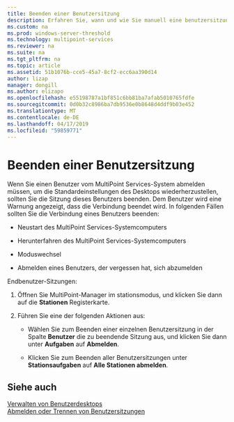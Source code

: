 ```yaml
---
title: Beenden einer Benutzersitzung
description: Erfahren Sie, wann und wie Sie manuell eine benutzersitzung in MultiPoint Services beenden
ms.custom: na
ms.prod: windows-server-threshold
ms.technology: multipoint-services
ms.reviewer: na
ms.suite: na
ms.tgt_pltfrm: na
ms.topic: article
ms.assetid: 51b1076b-cce5-45a7-8cf2-ecc6aa390d14
author: lizap
manager: dongill
ms.author: elizapo
ms.openlocfilehash: e55198787a1bf851c6bb81ba7afab5010765fdfe
ms.sourcegitcommit: 0d0b32c8986ba7db9536e0b8648d4ddf9b03e452
ms.translationtype: MT
ms.contentlocale: de-DE
ms.lasthandoff: 04/17/2019
ms.locfileid: "59859771"
---
```

# <a name="end-a-user-session"></a>Beenden einer Benutzersitzung
Wenn Sie einen Benutzer vom MultiPoint Services-System abmelden müssen, um die Standardeinstellungen des Desktops wiederherzustellen, sollten Sie die Sitzung dieses Benutzers beenden. Dem Benutzer wird eine Warnung angezeigt, dass die Verbindung beendet wird. In folgenden Fällen sollten Sie die Verbindung eines Benutzers beenden:  
  
-   Neustart des MultiPoint Services-Systemcomputers  
  
-   Herunterfahren des MultiPoint Services-Systemcomputers  
  
-   Moduswechsel  
  
-   Abmelden eines Benutzers, der vergessen hat, sich abzumelden  
  
Endbenutzer-Sitzungen:  
  
1.  Öffnen Sie MultiPoint-Manager im stationsmodus, und klicken Sie dann auf die **Stationen** Registerkarte.  
  
2.  Führen Sie eine der folgenden Aktionen aus:  
  
    -   Wählen Sie zum Beenden einer einzelnen Benutzersitzung in der Spalte **Benutzer** die zu beendende Sitzung aus, und klicken Sie dann unter **Aufgaben** auf **Abmelden**.  
  
    -   Klicken Sie zum Beenden aller Benutzersitzungen unter **Stationsaufgaben** auf **Alle Stationen abmelden**.  
  
## <a name="see-also"></a>Siehe auch  
[Verwalten von Benutzerdesktops](manage-user-desktops-using-multipoint-dashboard.md)  
[Abmelden oder Trennen von Benutzersitzungen](Log-off-or-Disconnect-User-Sessions.md)